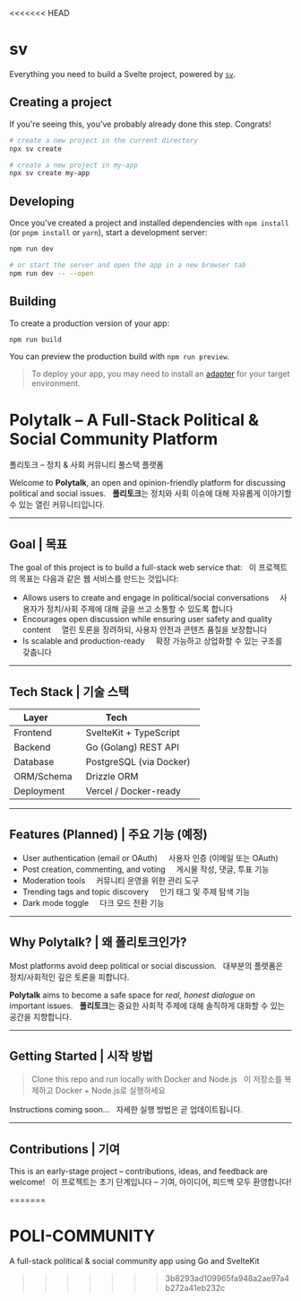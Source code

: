 <<<<<<< HEAD
# sv

Everything you need to build a Svelte project, powered by [`sv`](https://github.com/sveltejs/cli).

## Creating a project

If you're seeing this, you've probably already done this step. Congrats!

```bash
# create a new project in the current directory
npx sv create

# create a new project in my-app
npx sv create my-app
```

## Developing

Once you've created a project and installed dependencies with `npm install` (or `pnpm install` or `yarn`), start a development server:

```bash
npm run dev

# or start the server and open the app in a new browser tab
npm run dev -- --open
```

## Building

To create a production version of your app:

```bash
npm run build
```

You can preview the production build with `npm run preview`.

> To deploy your app, you may need to install an [adapter](https://svelte.dev/docs/kit/adapters) for your target environment.

# Polytalk – A Full-Stack Political & Social Community Platform  
폴리토크 – 정치 & 사회 커뮤니티 풀스택 플랫폼

Welcome to **Polytalk**, an open and opinion-friendly platform for discussing political and social issues.  
**폴리토크**는 정치와 사회 이슈에 대해 자유롭게 이야기할 수 있는 열린 커뮤니티입니다.

---

## Goal | 목표

The goal of this project is to build a full-stack web service that:  
이 프로젝트의 목표는 다음과 같은 웹 서비스를 만드는 것입니다:

- Allows users to create and engage in political/social conversations  
  사용자가 정치/사회 주제에 대해 글을 쓰고 소통할 수 있도록 합니다
- Encourages open discussion while ensuring user safety and quality content  
  열린 토론을 장려하되, 사용자 안전과 콘텐츠 품질을 보장합니다
- Is scalable and production-ready  
  확장 가능하고 상업화할 수 있는 구조를 갖춥니다

---

## Tech Stack | 기술 스택

| Layer        | Tech                     |
|--------------|--------------------------|
| Frontend     | SvelteKit + TypeScript   |
| Backend      | Go (Golang) REST API     |
| Database     | PostgreSQL (via Docker)  |
| ORM/Schema   | Drizzle ORM              |
| Deployment   | Vercel / Docker-ready    |

---

## Features (Planned) | 주요 기능 (예정)

- User authentication (email or OAuth)  
  사용자 인증 (이메일 또는 OAuth)
- Post creation, commenting, and voting  
  게시물 작성, 댓글, 투표 기능
- Moderation tools  
  커뮤니티 운영을 위한 관리 도구
- Trending tags and topic discovery  
  인기 태그 및 주제 탐색 기능
- Dark mode toggle  
  다크 모드 전환 기능

---

## Why Polytalk? | 왜 폴리토크인가?

Most platforms avoid deep political or social discussion.  
대부분의 플랫폼은 정치/사회적인 깊은 토론을 피합니다.

**Polytalk** aims to become a safe space for *real, honest dialogue* on important issues.  
**폴리토크**는 중요한 사회적 주제에 대해 솔직하게 대화할 수 있는 공간을 지향합니다.

---

## Getting Started | 시작 방법

> Clone this repo and run locally with Docker and Node.js  
> 이 저장소를 복제하고 Docker + Node.js로 실행하세요

Instructions coming soon...  
자세한 실행 방법은 곧 업데이트됩니다.

---

## Contributions | 기여

This is an early-stage project – contributions, ideas, and feedback are welcome!  
이 프로젝트는 초기 단계입니다 – 기여, 아이디어, 피드백 모두 환영합니다!

=======
# POLI-COMMUNITY
A full-stack political &amp; social community app using Go and SvelteKit
>>>>>>> 3b8293ad109965fa948a2ae97a4b272a41eb232c
